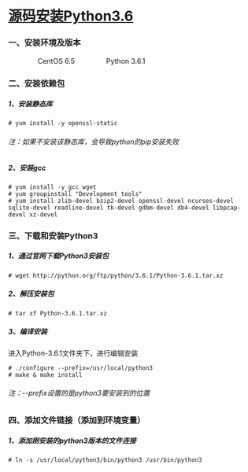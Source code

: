 # [源码安装Python3.6](https://www.cnblogs.com/weifeng1463/p/7883765.html)



### 一、安装环境及版本

　　　　 CentOS 6.5
　　　　 Python 3.6.1

### 二、安装依赖包

##### 1、安装静态库

```
# yum install -y openssl-static
```

###### 注：如果不安装该静态库，会导致python的pip安装失败

##### 2、安装gcc

```
# yum install -y gcc wget
# yum groupinstall "Development tools"
# yum install zlib-devel bzip2-devel openssl-devel ncurses-devel sqlite-devel readline-devel tk-devel gdbm-devel db4-devel libpcap-devel xz-devel
```

### 三、下载和安装Python3

##### 1、通过官网下载Python3安装包

```
# wget http://python.org/ftp/python/3.6.1/Python-3.6.1.tar.xz
```

##### 2、解压安装包

```
# tar xf Python-3.6.1.tar.xz
```

##### 3、编译安装

进入Python-3.6.1文件夹下，进行编辑安装

```
# ./configure --prefix=/usr/local/python3
# make & make install
```

###### 注：--prefix设置的是python3要安装到的位置

### 四、添加文件链接（添加到环境变量）

##### 1、添加刚安装的python3版本的文件连接

```
# ln -s /usr/local/python3/bin/python3 /usr/bin/python3
```